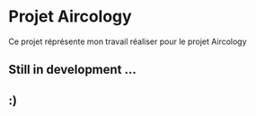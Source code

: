 # Projet Aircology

Ce projet réprésente mon travail réaliser pour le projet Aircology  

## Still in development ... 
## :)